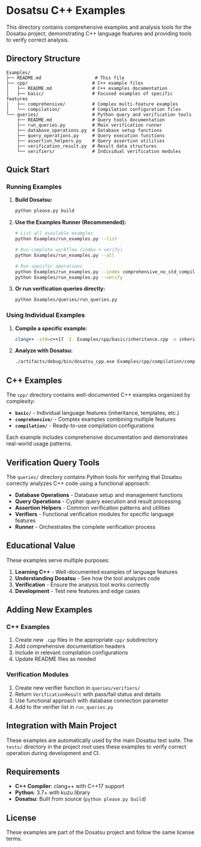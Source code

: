 # Dosatsu C++ Examples

This directory contains comprehensive examples and analysis tools for the Dosatsu project, demonstrating C++ language features and providing tools to verify correct analysis.

## Directory Structure

```
Examples/
├── README.md                    # This file
├── cpp/                        # C++ example files
│   ├── README.md               # C++ examples documentation
│   ├── basic/                  # Focused examples of specific features
│   ├── comprehensive/          # Complex multi-feature examples
│   └── compilation/            # Compilation configuration files
└── queries/                    # Python query and verification tools
    ├── README.md               # Query tools documentation
    ├── run_queries.py          # Main verification runner
    ├── database_operations.py  # Database setup functions
    ├── query_operations.py     # Query execution functions
    ├── assertion_helpers.py    # Query assertion utilities
    ├── verification_result.py  # Result data structures
    └── verifiers/              # Individual verification modules
```

## Quick Start

### Running Examples

1. **Build Dosatsu:**
   ```bash
   python please.py build
   ```

2. **Use the Examples Runner (Recommended):**
   ```bash
   # List all available examples
   python Examples/run_examples.py --list
   
   # Run complete workflow (index + verify)
   python Examples/run_examples.py --all
   
   # Run specific operations
   python Examples/run_examples.py --index comprehensive_no_std_compile_commands.json
   python Examples/run_examples.py --verify
   ```

3. **Or run verification queries directly:**
   ```bash
   python Examples/queries/run_queries.py
   ```

### Using Individual Examples

1. **Compile a specific example:**
   ```bash
   clang++ -std=c++17 -I. Examples/cpp/basic/inheritance.cpp -o inheritance_example
   ```

2. **Analyze with Dosatsu:**
   ```bash
   ./artifacts/debug/bin/dosatsu_cpp.exe Examples/cpp/compilation/comprehensive_compile_commands.json my_database
   ```

## C++ Examples

The `cpp/` directory contains well-documented C++ examples organized by complexity:

- **`basic/`** - Individual language features (inheritance, templates, etc.)
- **`comprehensive/`** - Complex examples combining multiple features
- **`compilation/`** - Ready-to-use compilation configurations

Each example includes comprehensive documentation and demonstrates real-world usage patterns.

## Verification Query Tools

The `queries/` directory contains Python tools for verifying that Dosatsu correctly analyzes C++ code using a functional approach:

- **Database Operations** - Database setup and management functions
- **Query Operations** - Cypher query execution and result processing
- **Assertion Helpers** - Common verification patterns and utilities
- **Verifiers** - Functional verification modules for specific language features
- **Runner** - Orchestrates the complete verification process

## Educational Value

These examples serve multiple purposes:

1. **Learning C++** - Well-documented examples of language features
2. **Understanding Dosatsu** - See how the tool analyzes code
3. **Verification** - Ensure the analysis tool works correctly
4. **Development** - Test new features and edge cases

## Adding New Examples

### C++ Examples

1. Create new `.cpp` files in the appropriate `cpp/` subdirectory
2. Add comprehensive documentation headers
3. Include in relevant compilation configurations
4. Update README files as needed

### Verification Modules

1. Create new verifier function in `queries/verifiers/`
2. Return `VerificationResult` with pass/fail status and details
3. Use functional approach with database connection parameter
4. Add to the verifier list in `run_queries.py`

## Integration with Main Project

These examples are automatically used by the main Dosatsu test suite. The `tests/` directory in the project root uses these examples to verify correct operation during development and CI.

## Requirements

- **C++ Compiler**: clang++ with C++17 support
- **Python**: 3.7+ with kuzu library
- **Dosatsu**: Built from source (`python please.py build`)

## License

These examples are part of the Dosatsu project and follow the same license terms.